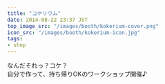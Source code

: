 ```yaml
---
title: "コケリウム"
date: 2014-08-22 23:37 JST
top_image_src: "/images/booth/kokerium-cover.png"
icon_src: "/images/booth/kokerium-icon.jpg"
tags:
- shop
---
```

なんだそれっ？コケ？  
自分で作って、持ち帰りOKのワークショップ開催♪